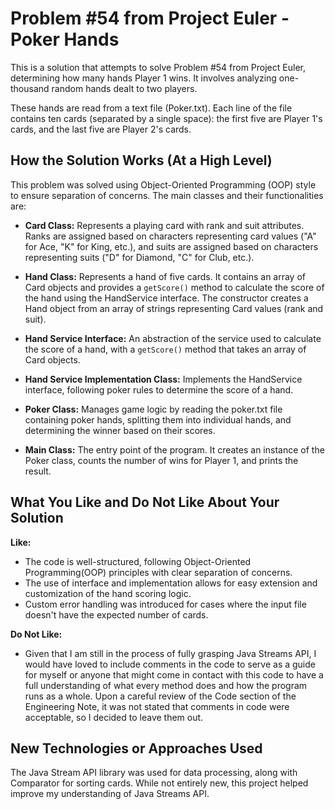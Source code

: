 # Problem #54 from Project Euler - Poker Hands

This is a solution that attempts to solve Problem #54 from Project Euler, determining how many hands Player 1 wins. It involves analyzing one-thousand random hands dealt to two players.

These hands are read from a text file (Poker.txt). Each line of the file contains ten cards (separated by a single space): the first five are Player 1's cards, and the last five are Player 2's cards.

## How the Solution Works (At a High Level)

This problem was solved using Object-Oriented Programming (OOP) style to ensure separation of concerns. The main classes and their functionalities are:

- **Card Class:** Represents a playing card with rank and suit attributes. Ranks are assigned based on characters representing card values ("A" for Ace, "K" for King, etc.), and suits are assigned based on characters representing suits ("D" for Diamond, "C" for Club, etc.).

- **Hand Class:** Represents a hand of five cards. It contains an array of Card objects and provides a `getScore()` method to calculate the score of the hand using the HandService interface. The constructor creates a Hand object from an array of strings representing Card values (rank and suit).

- **Hand Service Interface:** An abstraction of the service used to calculate the score of a hand, with a `getScore()` method that takes an array of Card objects.

- **Hand Service Implementation Class:** Implements the HandService interface, following poker rules to determine the score of a hand.

- **Poker Class:** Manages game logic by reading the poker.txt file containing poker hands, splitting them into individual hands, and determining the winner based on their scores.

- **Main Class:** The entry point of the program. It creates an instance of the Poker class, counts the number of wins for Player 1, and prints the result.

## What You Like and Do Not Like About Your Solution

**Like:**
- The code is well-structured, following Object-Oriented Programming(OOP) principles with clear separation of concerns.
- The use of interface and implementation allows for easy extension and customization of the hand scoring logic.
- Custom error handling was introduced for cases where the input file doesn't have the expected number of cards.

**Do Not Like:**
- Given that I am still in the process of fully grasping Java Streams API, I would have loved to include comments in the code to
  serve as a guide for myself or anyone that might come in contact with this code to have a full understanding of what every method does
  and how the program runs as a whole. Upon a careful review of the Code section of the Engineering Note, it was not stated that
  comments in code were acceptable, so I decided to leave them out.

## New Technologies or Approaches Used

The Java Stream API library was used for data processing, along with Comparator for sorting cards. While not entirely new, this project helped improve my understanding of Java Streams API.

